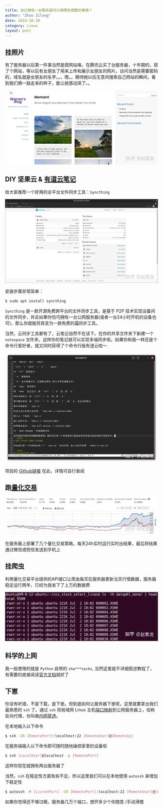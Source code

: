 ```yaml
---
title: 自己拥有一台服务器可以做哪些很酷的事情？ 
author: "Zhao Zilong"
date: 2024-10-28
category: Linux
layout: post
---
```


## 挂照片

有了服务器以后第一件事当然是搭网站咯，在腾讯云买了台服务器，十年期的，搭了个网站，等以后有女朋友了用来上传和展示女朋友的照片。访问当然是需要密码的，域名就是女朋友的名字。。。嗯。。期待她以后无意间搜索自己网站的瞬间，看到我们俩一路走来的样子，能让她感动哭了。。

![](/assets/images/server-001.webp)

## DIY 坚果云 & [有道云笔记](https://zhida.zhihu.com/search?content_id=389208181&content_type=Answer&match_order=1&q=有道云笔记&zhida_source=entity)

给大家推荐一个好用的全平台文件同步工具：`Syncthing`

![](/assets/images/server-002.webp)

安装步骤非常简单：

```bash
$ sudo apt install syncthing
```

`Syncthing` 是一款开源免费跨平台的文件同步工具，是基于 P2P 技术实现设备间的文件同步，并且如果你恰巧拥有一台公网服务器(或者一台24小时开机的设备也可)，那么你就能将其变为一款免费的**云**同步工具。

当然，云同步工具都有了，云笔记自然不在话下。在你的共享文件夹下新建一个 `notespace` 文件夹，这样你的笔记就可以实现多端同步啦。如果你和我一样还是个命令行爱好者，就又同时获得了个命令行版有道云啦～

![](/assets/images/server-003.webp)

项目的 [Github链接](https://link.zhihu.com/?target=https%3A//github.com/syncthing/syncthing) 在此，详情可自行查阅

## 跑[量化交易](https://zhida.zhihu.com/search?content_id=389208181&content_type=Answer&match_order=1&q=量化交易&zhida_source=entity)

![](/assets/images/server-004.webp)

在服务器上部署了几个量化交易策略，每天24h实时运行实时出结果，最后将结果通过微信或短信发送到手机上

## 挂爬虫

利用量化交易平台提供的API接口让爬虫每天在服务器更新当天行情数据，服务器稳定运行两年，已经为我省下了上万的数据费

![](/assets/images/server-005.webp)

## 科学的上网

我一般使用的就是 `Python` 自带的 `sha***socks`, 当然这里就不详细叙述教程了，有需要的直接阅读[官方文档](https://link.zhihu.com/?target=https%3A//pypi.org/project/shadowsocks/)就好了

## 下崽

你没有听错，不是下载，是下崽。但到底如何让服务器下崽呢，这里就要拿出我们最熟悉的 `ssh` 了。通过 `ssh` 将局域网 Linux 主机[端口映射](https://zhida.zhihu.com/search?content_id=389208181&content_type=Answer&match_order=1&q=端口映射&zhida_source=entity)到公网服务器上，俗称反向代理，也叫做[内网穿透](https://zhida.zhihu.com/search?content_id=389208181&content_type=Answer&match_order=1&q=内网穿透&zhida_source=entity)。

在本地输入以下命令

```bash
$ ssh -CR [RemotePort]:localhost:22 [RemoteUser]@[RemoteIp]
```

在服务端输入以下命令即可随时随地操控家里的设备啦

```bash
$ ssh [LocalUser]@localhost -p [RemotePort]
```

这样你现在就拥有两台服务器了

当然，`ssh` 在稳定性方面有些不足，所以这里我们可以在本地使用 `autossh` 来增加下稳定性

```bash
$ autossh -M [ListenPort] -CR [RemotePort]:localhost:22 [RemoteUser]@[RemoteIp]
```

如果你觉得还不够过瘾，服务器几万个端口，想开多少个你随意 /手动滑稽
